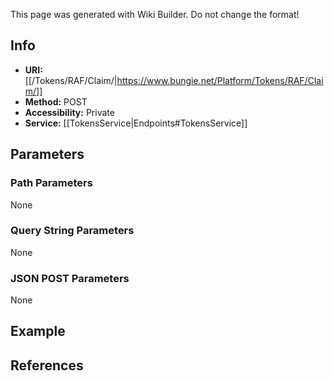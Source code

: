 <span class="wiki-builder">This page was generated with Wiki Builder. Do not change the format!</span>

## Info

* **URI:** [[/Tokens/RAF/Claim/|https://www.bungie.net/Platform/Tokens/RAF/Claim/]]
* **Method:** POST
* **Accessibility:** Private
* **Service:** [[TokensService|Endpoints#TokensService]]

## Parameters
### Path Parameters
None

### Query String Parameters
None

### JSON POST Parameters
None

## Example


## References
